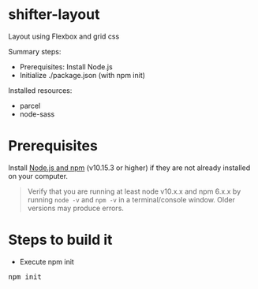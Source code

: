 # shifter-layout

Layout using Flexbox and grid css

Summary steps:

 + Prerequisites: Install Node.js
 + Initialize ./package.json (with npm init)
 
Installed resources:

  + parcel
  + node-sass
  
 # Prerequisites
  
  Install <a href="https://nodejs.org/en/">Node.js and npm</a> (v10.15.3 or higher) if they are not already installed on your computer.
  <blockquote>
<p>Verify that you are running at least node v10.x.x and npm 6.x.x by running <code>node -v</code> and <code>npm -v</code> in a terminal/console window. Older versions may produce errors.</p>
</blockquote>

# Steps to build it

 + Execute npm init
 
 <div class="highlight highlight-source-shell"><pre>npm init</pre></div>
